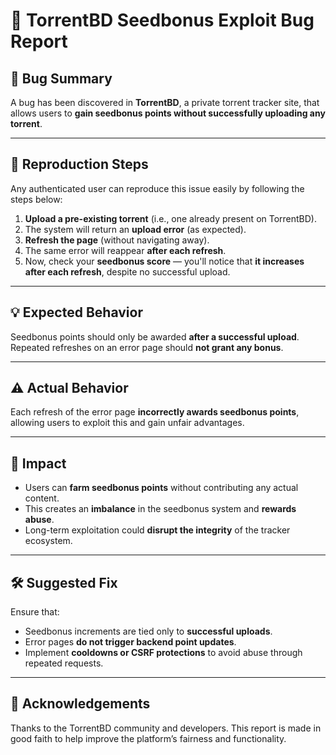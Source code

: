 # 📛 TorrentBD Seedbonus Exploit Bug Report

## 🐛 Bug Summary

A bug has been discovered in **TorrentBD**, a private torrent tracker site, that allows users to **gain seedbonus points without successfully uploading any torrent**.

---

## 🔁 Reproduction Steps

Any authenticated user can reproduce this issue easily by following the steps below:

1. **Upload a pre-existing torrent** (i.e., one already present on TorrentBD).
2. The system will return an **upload error** (as expected).
3. **Refresh the page** (without navigating away).
4. The same error will reappear **after each refresh**.
5. Now, check your **seedbonus score** — you'll notice that **it increases after each refresh**, despite no successful upload.

---

## 💡 Expected Behavior

Seedbonus points should only be awarded **after a successful upload**. Repeated refreshes on an error page should **not grant any bonus**.

---

## ⚠️ Actual Behavior

Each refresh of the error page **incorrectly awards seedbonus points**, allowing users to exploit this and gain unfair advantages.

---

## 🎯 Impact

- Users can **farm seedbonus points** without contributing any actual content.
- This creates an **imbalance** in the seedbonus system and **rewards abuse**.
- Long-term exploitation could **disrupt the integrity** of the tracker ecosystem.

---

## 🛠️ Suggested Fix

Ensure that:
- Seedbonus increments are tied only to **successful uploads**.
- Error pages **do not trigger backend point updates**.
- Implement **cooldowns or CSRF protections** to avoid abuse through repeated requests.

---

## 🙏 Acknowledgements

Thanks to the TorrentBD community and developers. This report is made in good faith to help improve the platform’s fairness and functionality.

